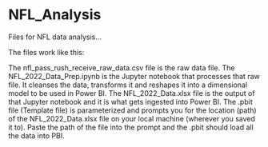 # NFL_Analysis
 Files for NFL data analysis...
 
 The files work like this:
 
 The nfl_pass_rush_receive_raw_data.csv file is the raw data file.  The NFL_2022_Data_Prep.ipynb is the Jupyter notebook that processes that raw file.  It cleanses the data, transforms it and reshapes it into a dimensional model to be used in Power BI. The NFL_2022_Data.xlsx file is the output of that Jupyter notebook and it is what gets ingested into Power BI.  The .pbit file (Template file) is parameterized and prompts you for the location (path) of the NFL_2022_Data.xlsx file on your local machine (wherever you saved it to).  Paste the path of the file into the prompt and the .pbit should load all the data into PBI. 
